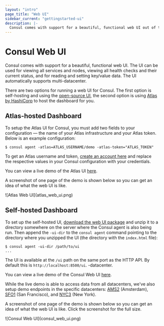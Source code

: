 ```yaml
---
layout: "intro"
page_title: "Web UI"
sidebar_current: "gettingstarted-ui"
description: |-
  Consul comes with support for a beautiful, functional web UI out of the box. This UI can be used for viewing all services and nodes, viewing all health checks and their current status, and for reading and setting key/value data. The UI automatically supports multi-datacenter.
---
```


# Consul Web UI

Consul comes with support for a beautiful, functional web UI.
The UI can be used for viewing all services and nodes, viewing all
health checks and their current status, and for reading and setting
key/value data. The UI automatically supports multi-datacenter.

There are two options for running a web UI for Consul. The first option is self-hosting and using the [open-source UI](/downloads.html), the second option is using [Atlas by HashiCorp](https://atlas.hashicorp.com) to host the dashboard for you. 

## Atlas-hosted Dashboard
To setup the Atlas UI for Consul, you must add two fields to your configuration — the name of your Atlas infrastructure and your Atlas token. Below is an example configuration:

```text
$ consul agent -atlas=ATLAS_USERNAME/demo -atlas-token="ATLAS_TOKEN"
```

To get an Atlas username and token, [create an account here](https://atlas.hashicorp.com/account/new?utm_source=oss&utm_medium=getting-started-ui&utm_campaign=consul) and replace the respective values in your Consul configuration with your credentials.

You can view a live demo of the Atlas UI [here](https://atlas.hashicorp.com/hashicorp/infrastructures/consul-demo). 

A screenshot of one page of the demo is shown below so you can get an
idea of what the web UI is like.

<div class="center">
![Atlas Web UI](atlas_web_ui.png)
</div>

## Self-hosted Dashboard
To set up the self-hosted UI,
[download the web UI package](/downloads.html)
and unzip it to a directory somewhere on the server where the Consul agent
is also being run. Then append the `-ui-dir` to the `consul agent`
command pointing to the directory where you unzipped the UI (the
directory with the `index.html` file):

```text
$ consul agent -ui-dir /path/to/ui
...
```

The UI is available at the `/ui` path on the same port as the HTTP API.
By default this is `http://localhost:8500/ui`.
-datacenter.

You can view a live demo of the Consul Web UI
[here](http://demo.consul.io).

While the live demo is able to access data from all datacenters,
we've also setup demo endpoints in the specific datacenters:
[AMS2](http://ams2.demo.consul.io) (Amsterdam),
[SFO1](http://sfo1.demo.consul.io) (San Francisco),
and [NYC3](http://nyc3.demo.consul.io) (New York).

A screenshot of one page of the demo is shown below so you can get an
idea of what the web UI is like. Click the screenshot for the full size.

<div class="center">
![Consul Web UI](consul_web_ui.png)
</div>